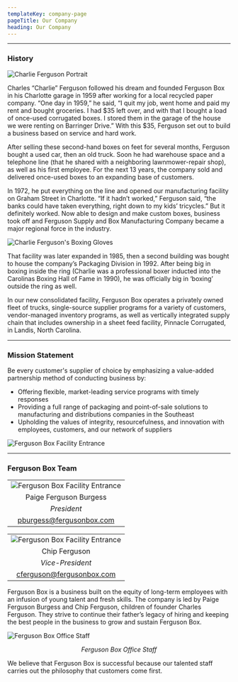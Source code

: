 ```yaml
---
templateKey: company-page
pageTitle: Our Company
heading: Our Company
---
```


---
### History<a id="history"></a>

![Charlie Ferguson Portrait](uploads/charles_ferguson.jpg#align-right)

Charles “Charlie” Ferguson followed his dream and founded Ferguson Box in his Charlotte garage in 1959 after working for a local recycled paper company. “One day in 1959,” he said, “I quit my job, went home and paid my rent and bought groceries. I had $35 left over, and with that I bought a load of once-used corrugated boxes. I stored them in the garage of the house we were renting on Barringer Drive.” With this $35, Ferguson set out to build a business based on service and hard work.

After selling these second-hand boxes on feet for several months, Ferguson bought a used car, then an old truck. Soon he had warehouse space and a telephone line (that he shared with a neighboring lawnmower-repair shop), as well as his first employee. For the next 13 years, the company sold and delivered once-used boxes to an expanding base of customers.

In 1972, he put everything on the line and opened our manufacturing facility on Graham Street in Charlotte. “If it hadn’t worked,” Ferguson said, “the banks could have taken everything, right down to my kids’ tricycles.” But it definitely worked. Now able to design and make custom boxes, business took off and Ferguson Supply and Box Manufacturing Company became a major regional force in the industry.

![Charlie Ferguson's Boxing Gloves](uploads/charlie_boxing_gloves.jpg#align-left)

That facility was later expanded in 1985, then a second building was bought to house the company’s Packaging Division in 1992. After being big in boxing inside the ring (Charlie was a professional boxer inducted into the Carolinas Boxing Hall of Fame in 1990), he was officially big in ‘boxing’ outside the ring as well.

In our new consolidated facility, Ferguson Box operates a privately owned fleet of trucks, single-source supplier programs for a variety of customers, vendor-managed inventory programs, as well as vertically integrated supply chain that includes ownership in a sheet feed facility, Pinnacle Corrugated, in Landis, North Carolina.

- - -

### Mission Statement<a id="mission"></a>

Be every customer's supplier of choice by emphasizing a value-added partnership method of conducting business by:

* Offering flexible, market-leading service programs with timely responses
* Providing a full range of packaging and point-of-sale solutions to manufacturing and distributions companies in the Southeast
* Upholding the values of integrity, resourcefulness, and innovation with employees, customers, and our network of suppliers

![Ferguson Box Facility Entrance](uploads/ferguson_box_front_entrance.jpg#align-center)

---

### Ferguson Box Team<a id="team"></a>
| | 
|:-----:|
|![Ferguson Box Facility Entrance](uploads/ferguson_box_front_entrance.jpg)|
|Paige Ferguson Burgess|
|_President_|
|<a href="mailto:pburgess@fergusonbox.com">pburgess@fergusonbox.com</a>|

||
|:-----:|
|![Ferguson Box Facility Entrance](uploads/ferguson_box_front_entrance.jpg)|
|Chip Ferguson|
|_Vice-President_|
|<a href="mailto:cferguson@fergusonbox.com">cferguson@fergusonbox.com</a>|

Ferguson Box is a business built on the equity of long-term employees with an infusion of young talent and fresh skills. The company is led by Paige Ferguson Burgess and Chip Ferguson, children of founder Charles Ferguson. They strive to continue their father’s legacy of hiring and keeping the best people in the business to grow and sustain Ferguson Box.

![Ferguson Box Office Staff](uploads/ferguson_box_office_staff.jpg#align-center)

_<p align="center">Ferguson Box Office Staff</p>_

We believe that Ferguson Box is successful because our talented staff carries out the philosophy that customers come first.